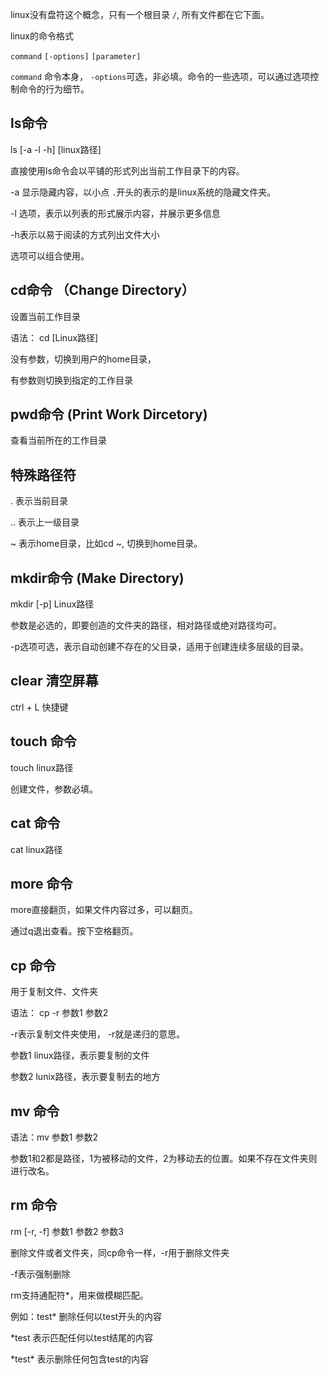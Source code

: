 linux没有盘符这个概念，只有一个根目录 `/`, 所有文件都在它下面。



linux的命令格式

`command` `[-options]` `[parameter]`

`command` 命令本身， `-options`可选，非必填。命令的一些选项，可以通过选项控制命令的行为细节。



## ls命令

ls [-a -l -h] [linux路径]

直接使用ls命令会以平铺的形式列出当前工作目录下的内容。

-a 显示隐藏内容，以小点 `.`开头的表示的是linux系统的隐藏文件夹。

-l 选项，表示以列表的形式展示内容，并展示更多信息

-h表示以易于阅读的方式列出文件大小

选项可以组合使用。

## cd命令 （Change Directory）

设置当前工作目录

语法： cd [Linux路径]

没有参数，切换到用户的home目录，

有参数则切换到指定的工作目录

## pwd命令 (Print Work Dircetory)

查看当前所在的工作目录

## 特殊路径符

. 表示当前目录

.. 表示上一级目录

~ 表示home目录，比如cd  ~, 切换到home目录。

## mkdir命令 (Make Directory)

mkdir [-p] Linux路径

参数是必选的，即要创造的文件夹的路径，相对路径或绝对路径均可。

-p选项可选，表示自动创建不存在的父目录，适用于创建连续多层级的目录。

## clear 清空屏幕 

ctrl + L 快捷键

## touch 命令

touch linux路径

创建文件，参数必填。

## cat 命令

cat linux路径

## more 命令

more直接翻页，如果文件内容过多，可以翻页。

通过q退出查看。按下空格翻页。

## cp 命令

用于复制文件、文件夹 

语法： cp -r 参数1 参数2

-r表示复制文件夹使用， -r就是递归的意思。

参数1 linux路径，表示要复制的文件

参数2 lunix路径，表示要复制去的地方

## mv 命令

语法：mv 参数1 参数2

参数1和2都是路径，1为被移动的文件，2为移动去的位置。如果不存在文件夹则进行改名。

## rm 命令

rm [-r, -f] 参数1 参数2 参数3

删除文件或者文件夹，同cp命令一样，-r用于删除文件夹

-f表示强制删除

rm支持通配符*，用来做模糊匹配。

例如：test* 删除任何以test开头的内容

*test 表示匹配任何以test结尾的内容

\*test* 表示删除任何包含test的内容



